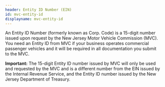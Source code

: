 ```yaml
---
header: Entity ID Number (EIN)
id: mvc-entity-id
displayname: mvc-entity-id
---
```


An Entity ID Number (formerly known as Corp. Code) is a 15-digit number issued upon request by the New Jersey Motor Vehicle Commission (MVC). You need an Entity ID from MVC if your business operates commercial passenger vehicles and it will be required in all documentation you submit to the MVC.

**Important:** The 15-digit Entity ID number issued by MVC will only be used and requested by the MVC and is a different number from the EIN issued by the Internal Revenue Service, and the Entity ID number issued by the New Jersey Department of Treasury.
